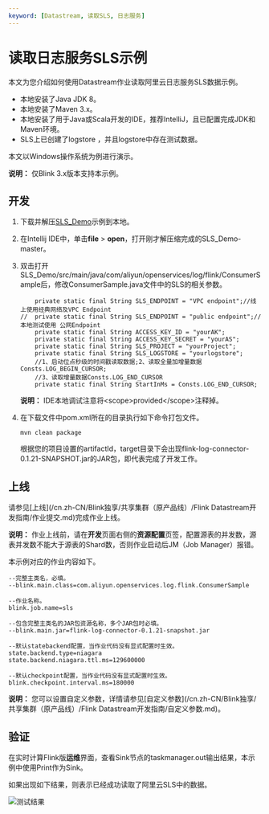 ```yaml
---
keyword: [Datastream, 读取SLS, 日志服务]
---
```


# 读取日志服务SLS示例

本文为您介绍如何使用Datastream作业读取阿里云日志服务SLS数据示例。

-   本地安装了Java JDK 8。
-   本地安装了Maven 3.x。
-   本地安装了用于Java或Scala开发的IDE，推荐IntelliJ，且已配置完成JDK和Maven环境。
-   SLS上已创建了logstore ，并且logstore中存在测试数据。

本文以Windows操作系统为例进行演示。

**说明：** 仅Blink 3.x版本支持本示例。

## 开发

1.  下载并解压[SLS\_Demo](https://github.com/RealtimeCompute/SLS_Demo)示例到本地。

2.  在Intellij IDE中，单击**file** \> **open**，打开刚才解压缩完成的SLS\_Demo-master。

3.  双击打开SLS\_Demo/src/main/java/com/aliyun/openservices/log/flink/ConsumerSample后，修改ConsumerSample.java文件中的SLS的相关参数。

    ```
        private static final String SLS_ENDPOINT = "VPC endpoint";//线上使用经典网络及VPC Endpoint
    //  private static final String SLS_ENDPOINT = "public endpoint";//本地测试使用 公网Endpoint
        private static final String ACCESS_KEY_ID = "yourAK";
        private static final String ACCESS_KEY_SECRET = "yourAS";
        private static final String SLS_PROJECT = "yourProject";
        private static final String SLS_LOGSTORE = "yourlogstore";
        //1、启动位点秒级的时间戳读取数据;2、读取全量加增量数据Consts.LOG_BEGIN_CURSOR;
        //3、读取增量数据Consts.LOG_END_CURSOR
        private static final String StartInMs = Consts.LOG_END_CURSOR;
    ```

    **说明：** IDE本地调试注意将<scope\>provided</scope\>注释掉。

4.  在下载文件中pom.xml所在的目录执行如下命令打包文件。

    ```
    mvn clean package
    ```

    根据您的项目设置的artifactId，target目录下会出现flink-log-connector-0.1.21-SNAPSHOT.jar的JAR包，即代表完成了开发工作。


## 上线

请参见[上线](/cn.zh-CN/Blink独享/共享集群（原产品线）/Flink Datastream开发指南/作业提交.md)完成作业上线。

**说明：** 作业上线前，请在**开发**页面右侧的**资源配置**页签，配置源表的并发数，源表并发数不能大于源表的Shard数，否则作业启动后JM（Job Manager）报错。

本示例对应的作业内容如下。

```
--完整主类名，必填。
--blink.main.class=com.aliyun.openservices.log.flink.ConsumerSample

--作业名称。
blink.job.name=sls

--包含完整主类名的JAR包资源名称，多个JAR包时必填。
--blink.main.jar=flink-log-connector-0.1.21-snapshot.jar

--默认statebackend配置，当作业代码没有显式配置时生效。
state.backend.type=niagara
state.backend.niagara.ttl.ms=129600000

--默认checkpoint配置，当作业代码没有显式配置时生效。
blink.checkpoint.interval.ms=180000
```

**说明：** 您可以设置自定义参数，详情请参见[自定义参数](/cn.zh-CN/Blink独享/共享集群（原产品线）/Flink Datastream开发指南/自定义参数.md)。

## 验证

在实时计算Flink版**运维**界面，查看Sink节点的taskmanager.out输出结果，本示例中使用Print作为Sink。

如果出现如下结果，则表示已经成功读取了阿里云SLS中的数据。

![测试结果](https://static-aliyun-doc.oss-cn-hangzhou.aliyuncs.com/assets/img/zh-CN/9789287951/p140078.png)

